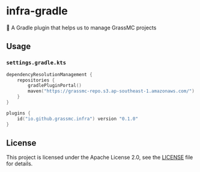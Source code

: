 # infra-gradle

🧰 A Gradle plugin that helps us to manage GrassMC projects

## Usage

### `settings.gradle.kts`

```kotlin
dependencyResolutionManagement {
    repositories {
        gradlePluginPortal()
        maven("https://grassmc-repo.s3.ap-southeast-1.amazonaws.com/")
    }
}

plugins {
    id("io.github.grassmc.infra") version "0.1.0"
}
```

## License

This project is licensed under the Apache License 2.0, see the [LICENSE](LICENSE) file for details.
